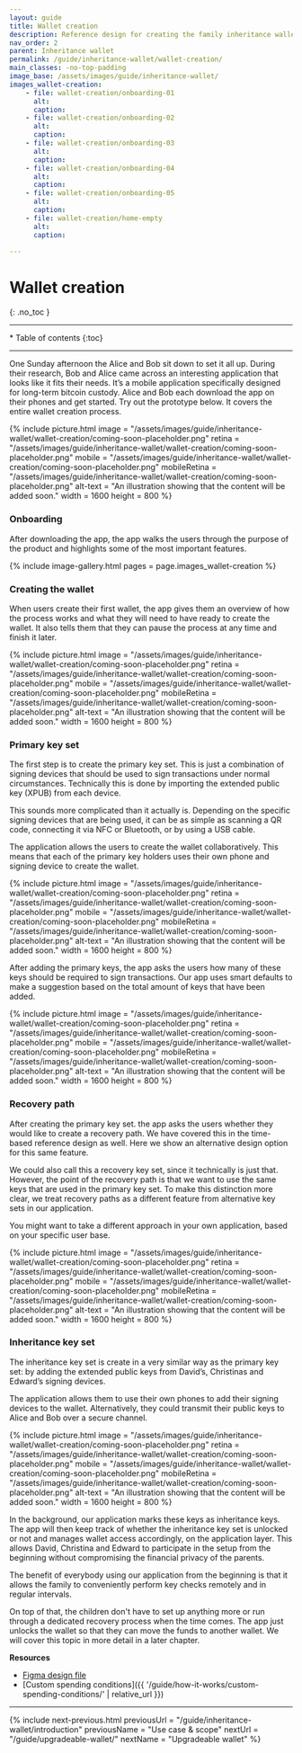```yaml
---
layout: guide
title: Wallet creation
description: Reference design for creating the family inheritance wallet.
nav_order: 2
parent: Inheritance wallet
permalink: /guide/inheritance-wallet/wallet-creation/
main_classes: -no-top-padding
image_base: /assets/images/guide/inheritance-wallet/
images_wallet-creation:
    - file: wallet-creation/onboarding-01
      alt:
      caption:
    - file: wallet-creation/onboarding-02
      alt:
      caption:
    - file: wallet-creation/onboarding-03
      alt:
      caption:
    - file: wallet-creation/onboarding-04
      alt:
      caption:
    - file: wallet-creation/onboarding-05
      alt:
      caption:
    - file: wallet-creation/home-empty
      alt:
      caption:

---
```


<!--

Editor's notes

This page covers a multi-key wallet that uses timelocks to provide additional recovery options.  

Illustration sources

https://www.figma.com/file/h5GP5v5dYfpXXfEUXf6nvC/Family-inheritance-wallet?type=design&node-id=5542%3A2119&mode=design&t=sBtcvrDzb8MPtWaK-1

-->

# Wallet creation 
{: .no_toc }

---

<div class="glossary-toc" markdown="1">
 * Table of contents
{:toc}
</div>

---

One Sunday afternoon the Alice and Bob sit down to set it all up. During their research, Bob and Alice came across an interesting application that looks like it fits their needs. It’s a mobile application specifically designed for long-term bitcoin custody. Alice and Bob each download the app on their phones and get started. Try out the prototype below. It covers the entire wallet creation process.

{% include picture.html
   image = "/assets/images/guide/inheritance-wallet/wallet-creation/coming-soon-placeholder.png"
   retina = "/assets/images/guide/inheritance-wallet/wallet-creation/coming-soon-placeholder.png"
   mobile = "/assets/images/guide/inheritance-wallet/wallet-creation/coming-soon-placeholder.png"
   mobileRetina = "/assets/images/guide/inheritance-wallet/wallet-creation/coming-soon-placeholder.png"
   alt-text = "An illustration showing that the content will be added soon."
   width = 1600
   height = 800
%}

### Onboarding

After downloading the app, the app walks the users through the purpose of the product and highlights some of the most important features. 

{% include image-gallery.html pages = page.images_wallet-creation %}

### Creating the wallet

When users create their first wallet, the app gives them an overview of how the process works and what they will need to have ready to create the wallet. It also tells them that they can pause the process at any time and finish it later.    

{% include picture.html
   image = "/assets/images/guide/inheritance-wallet/wallet-creation/coming-soon-placeholder.png"
   retina = "/assets/images/guide/inheritance-wallet/wallet-creation/coming-soon-placeholder.png"
   mobile = "/assets/images/guide/inheritance-wallet/wallet-creation/coming-soon-placeholder.png"
   mobileRetina = "/assets/images/guide/inheritance-wallet/wallet-creation/coming-soon-placeholder.png"
   alt-text = "An illustration showing that the content will be added soon."
   width = 1600
   height = 800
%}

### Primary key set

The first step is to create the primary key set. This is just a combination of signing devices that should be used to sign transactions under normal circumstances. Technically this is done by importing the extended public key (XPUB) from each device. 

This sounds more complicated than it actually is. Depending on the specific signing devices that are being used, it can be as simple as scanning a QR code, connecting it via NFC or Bluetooth, or by using a USB cable. 

The application allows the users to create the wallet collaboratively. This means that each of the primary key holders uses their own phone and signing device to create the wallet. 

{% include picture.html
   image = "/assets/images/guide/inheritance-wallet/wallet-creation/coming-soon-placeholder.png"
   retina = "/assets/images/guide/inheritance-wallet/wallet-creation/coming-soon-placeholder.png"
   mobile = "/assets/images/guide/inheritance-wallet/wallet-creation/coming-soon-placeholder.png"
   mobileRetina = "/assets/images/guide/inheritance-wallet/wallet-creation/coming-soon-placeholder.png"
   alt-text = "An illustration showing that the content will be added soon."
   width = 1600
   height = 800
%}

After adding the primary keys, the app asks the users how many of these keys should be required to sign transactions. Our app uses smart defaults to make a suggestion based on the total amount of keys that have been added. 

{% include picture.html
   image = "/assets/images/guide/inheritance-wallet/wallet-creation/coming-soon-placeholder.png"
   retina = "/assets/images/guide/inheritance-wallet/wallet-creation/coming-soon-placeholder.png"
   mobile = "/assets/images/guide/inheritance-wallet/wallet-creation/coming-soon-placeholder.png"
   mobileRetina = "/assets/images/guide/inheritance-wallet/wallet-creation/coming-soon-placeholder.png"
   alt-text = "An illustration showing that the content will be added soon."
   width = 1600
   height = 800
%}


### Recovery path

After creating the primary key set. the app asks the users whether they would like to create a recovery path. We have covered this in the time-based reference design as well. Here we show an alternative design option for this same feature.

We could also call this a recovery key set, since it technically is just that. However, the point of the recovery path is that we want to use the same keys that are used in the primary key set. To make this distinction more clear, we treat recovery paths as a different feature from alternative key sets in our application. 

You might want to take a different approach in your own application, based on your specific user base.

{% include picture.html
   image = "/assets/images/guide/inheritance-wallet/wallet-creation/coming-soon-placeholder.png"
   retina = "/assets/images/guide/inheritance-wallet/wallet-creation/coming-soon-placeholder.png"
   mobile = "/assets/images/guide/inheritance-wallet/wallet-creation/coming-soon-placeholder.png"
   mobileRetina = "/assets/images/guide/inheritance-wallet/wallet-creation/coming-soon-placeholder.png"
   alt-text = "An illustration showing that the content will be added soon."
   width = 1600
   height = 800
%}
   
### Inheritance key set

The inheritance key set is create in a very similar way as the primary key set: by adding the extended public keys from David’s, Christinas and Edward’s signing devices.

The application allows them to use their own phones to add their signing devices to the wallet. Alternatively, they could transmit their public keys to Alice and Bob over a secure channel.

{% include picture.html
   image = "/assets/images/guide/inheritance-wallet/wallet-creation/coming-soon-placeholder.png"
   retina = "/assets/images/guide/inheritance-wallet/wallet-creation/coming-soon-placeholder.png"
   mobile = "/assets/images/guide/inheritance-wallet/wallet-creation/coming-soon-placeholder.png"
   mobileRetina = "/assets/images/guide/inheritance-wallet/wallet-creation/coming-soon-placeholder.png"
   alt-text = "An illustration showing that the content will be added soon."
   width = 1600
   height = 800
%}

In the background, our application marks these keys as inheritance keys. The app will then keep track of whether the inheritance key set is unlocked or not and manages wallet access accordingly, on the application layer. This allows David, Christina and Edward to participate in the setup from the beginning without compromising the financial privacy of the parents. 

The benefit of everybody using our application from the beginning is that it allows the family to conveniently perform key checks remotely and in regular intervals. 

On top of that, the children don't have to set up anything more or run through a dedicated recovery process when the time comes. The app just unlocks the wallet so that they can move the funds to another wallet. We will cover this topic in more detail in a later chapter.


**Resources**
- [Figma design file](https://www.figma.com/file/h5GP5v5dYfpXXfEUXf6nvC/Family-inheritance-wallet?type=design&node-id=5542%3A2119&mode=design&t=sBtcvrDzb8MPtWaK-1)
- [Custom spending conditions]({{ '/guide/how-it-works/custom-spending-conditions/' | relative_url }})

---

{% include next-previous.html
   previousUrl = "/guide/inheritance-wallet/introduction"
   previousName = "Use case & scope"
   nextUrl = "/guide/upgradeable-wallet/"
   nextName = "Upgradeable wallet"
%}
